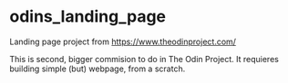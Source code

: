 # odins_landing_page

Landing page project from https://www.theodinproject.com/

This is second, bigger commision to do in The Odin Project. 
It requieres building simple (but) webpage, from a scratch. 